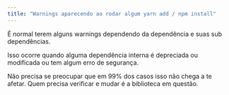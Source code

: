 ```yaml
---
title: "Warnings aparecendo ao rodar algum yarn add / npm install"
---
```


É normal terem alguns warnings dependendo da dependência e suas sub dependências.

Isso ocorre quando alguma dependência interna é depreciada ou modificada ou tem algum erro de segurança.

Não precisa se preocupar que em 99% dos casos isso não chega a te afetar. Quem precisa verificar e mudar é a biblioteca em questão.
